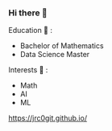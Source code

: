 ### Hi there 👋

<!--
**jrc0git/jrc0git** is a ✨ _special_ ✨ repository because its `README.md` (this file) appears on your GitHub profile.

Here are some ideas to get you started:

- 🔭 I’m currently working on ...
- 🌱 I’m currently learning ...
- 👯 I’m looking to collaborate on ...
- 🤔 I’m looking for help with ...
- 💬 Ask me about ...
- 📫 How to reach me: ...
- 😄 Pronouns: ...
- ⚡ Fun fact: ...
-->

Education 🌱 :
- Bachelor of Mathematics
- Data Science Master

Interests 🔭 :
- Math
- AI
- ML

https://jrc0git.github.io/


